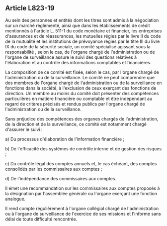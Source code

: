 Article L823-19
----
Au sein des personnes et entités dont les titres sont admis à la négociation sur
un marché réglementé, ainsi que dans les établissements de crédit mentionnés à
l'article L. 511-1 du code monétaire et financier, les entreprises d'assurances
et de réassurances, les mutuelles régies par le livre II du code de la mutualité
et les institutions de prévoyance régies par le titre III du livre IX du code de
la sécurité sociale, un comité spécialisé agissant sous la responsabilité ,
selon le cas, de l'organe chargé de l'administration ou de l'organe de
surveillance assure le suivi des questions relatives à l'élaboration et au
contrôle des informations comptables et financières.

La composition de ce comité est fixée, selon le cas, par l'organe chargé de
l'administration ou de la surveillance. Le comité ne peut comprendre que des
membres de l'organe chargé de l'administration ou de la surveillance en
fonctions dans la société, à l'exclusion de ceux exerçant des fonctions de
direction. Un membre au moins du comité doit présenter des compétences
particulières en matière financière ou comptable et être indépendant au regard
de critères précisés et rendus publics par l'organe chargé de l'administration
ou de la surveillance.

Sans préjudice des compétences des organes chargés de l'administration, de la
direction et de la surveillance, ce comité est notamment chargé d'assurer le
suivi :

a) Du processus d'élaboration de l'information financière ;

b) De l'efficacité des systèmes de contrôle interne et de gestion des risques ;

c) Du contrôle légal des comptes annuels et, le cas échéant, des comptes
consolidés par les commissaires aux comptes ;

d) De l'indépendance des commissaires aux comptes.

Il émet une recommandation sur les commissaires aux comptes proposés à la
désignation par l'assemblée générale ou l'organe exerçant une fonction analogue.

Il rend compte régulièrement à l'organe collégial chargé de l'administration ou
à l'organe de surveillance de l'exercice de ses missions et l'informe sans délai
de toute difficulté rencontrée.
